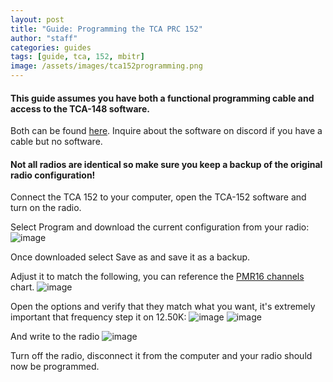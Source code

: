 ```yaml
---
layout: post
title: "Guide: Programming the TCA PRC 152"
author: "staff"
categories: guides
tags: [guide, tca, 152, mbitr]
image: /assets/images/tca152programming.png
---
```


#### This guide assumes you have both a functional programming cable and access to the TCA-148 software. 
Both can be found [here](http://www.px-airsoft.com/showroom/model/T0002/templateProductDetails.do?webId=1213907847691&editCurrentLanguage=1213907847692&module=SearchProduct&keyWords=programming&currentPage=1&ParentId=1324666353492015337&productId=1516938489906103430).
Inquire about the software on discord if you have a cable but no software.

#### Not all radios are identical so make sure you keep a backup of the original radio configuration!


Connect the TCA 152 to your computer, open the TCA-152 software and turn on the radio.

Select Program and download the current configuration from your radio:
![image](https://user-images.githubusercontent.com/25975089/153642586-2ce89992-e961-44ee-ae93-9b168f948b4e.png)



Once downloaded select Save as and save it as a backup.


Adjust it to match the following, you can reference the [PMR16 channels](446-channels) chart.
![image](https://user-images.githubusercontent.com/25975089/153642027-7ac4564c-b29b-435a-9525-15bb0f20fbf0.png)

Open the options and verify that they match what you want, it's extremely important that frequency step it on 12.50K:
![image](https://user-images.githubusercontent.com/25975089/153642368-3fd3d13f-152c-4a60-8f83-97983a3be0a5.png)
![image](https://user-images.githubusercontent.com/25975089/153642423-75557d46-2b12-4707-ae63-c132b0fe1643.png)


And write to the radio
![image](https://user-images.githubusercontent.com/25975089/153642149-c7511571-f3c8-4c6c-be30-098a01aea01f.png)



Turn off the radio, disconnect it from the computer and your radio should now be programmed.

